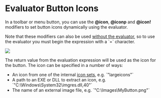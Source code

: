 # Evaluator Button Icons

In a toolbar or menu button, you can use the **@icon**, **@iconp** and **@icon!** modifiers to set button icons dynamically using the evaluator.

Note that these modifiers can also be used [without the evaluator](/Manual/reference/command_reference/command_modifier_reference.md#@icon), so to use the evaluator you must begin the expression with a \`=\` character.

![](page>standard_variables&nodate&nouser&nofooter)

The return value from the evaluation expression will be used as the icon for the button. The icon can be specified in a number of ways:

- An icon from one of the internal [icon sets](/Manual/reference/icon_sets/RAEDME.md), e.g. \`"largeicons"\`
- A path to an EXE or DLL to extract an icon, e.g. \`"C:\Windows\System32\imgres.dll,40"\`
- The name of an external image file, e.g. \`"C:\Images\MyButton.png"\`
